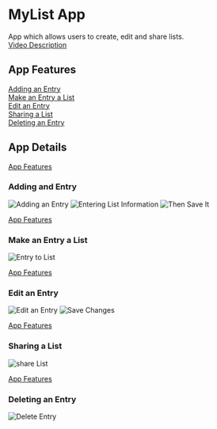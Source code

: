 # MyList App

<p> 
    App which allows users to create, edit and share lists.<br>
    <a href="https://www.youtube.com">Video Description</a>
</p>

<a name="appFeatures"></a>
## App Features
<p>
    <a href="#addEntry">Adding an Entry</a><br>
    <a href="#entryToList">Make an Entry a List</a><br>
    <a href="#editEntry">Edit an Entry</a><br>
    <a href="#shareList">Sharing a List</a><br>
    <a href="#deleteEntry">Deleting an Entry</a><br>
</p>

## App Details
<a name="addEntry"></a>
<a href="#appFeatures">App Features</a>
### Adding and Entry
![Adding an Entry](/readMeImages/addEntry.jpg)
![Entering List Information](/readMeImages/enterTitleDescription.jpg)
![Then Save It](/readMeImages/saveEntry.jpg)

<a name="entryToList"></a>
<a href="#appFeatures">App Features</a>
### Make an Entry a List
![Entry to List](/readMeImages/entryToList.jpg)

<a name="editEntry"></a>
<a href="#appFeatures">App Features</a>
### Edit an Entry
![Edit an Entry](/readMeImages/editEntry.jpg)
![Save Changes](/readMeImages/saveChanges.jpg)

<a name="shareList"></a>
<a href="#appFeatures">App Features</a>
### Sharing a List
![share List](/readMeImages/shareList.jpg)

<a name="deleteEntry"></a>
<a href="#appFeatures">App Features</a>
### Deleting an Entry
![Delete Entry](/readMeImages/deleteEntry.jpg)